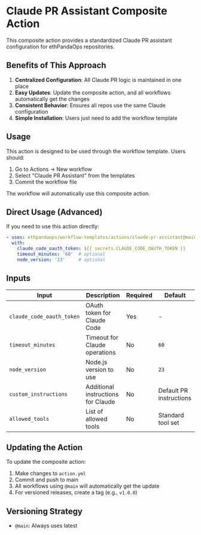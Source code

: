 # Claude PR Assistant Composite Action

This composite action provides a standardized Claude PR assistant configuration for ethPandaOps repositories.

## Benefits of This Approach

1. **Centralized Configuration**: All Claude PR logic is maintained in one place
2. **Easy Updates**: Update the composite action, and all workflows automatically get the changes
3. **Consistent Behavior**: Ensures all repos use the same Claude configuration
4. **Simple Installation**: Users just need to add the workflow template

## Usage

This action is designed to be used through the workflow template. Users should:

1. Go to Actions → New workflow
2. Select "Claude PR Assistant" from the templates
3. Commit the workflow file

The workflow will automatically use this composite action.

## Direct Usage (Advanced)

If you need to use this action directly:

```yaml
- uses: ethpandaops/workflow-templates/actions/claude-pr-assistant@main
  with:
    claude_code_oauth_token: ${{ secrets.CLAUDE_CODE_OAUTH_TOKEN }}
    timeout_minutes: '60'  # optional
    node_version: '23'     # optional
```

## Inputs

| Input | Description | Required | Default |
|-------|-------------|----------|---------|
| `claude_code_oauth_token` | OAuth token for Claude Code | Yes | - |
| `timeout_minutes` | Timeout for Claude operations | No | `60` |
| `node_version` | Node.js version to use | No | `23` |
| `custom_instructions` | Additional instructions for Claude | No | Default PR instructions |
| `allowed_tools` | List of allowed tools | No | Standard tool set |

## Updating the Action

To update the composite action:

1. Make changes to `action.yml`
2. Commit and push to main
3. All workflows using `@main` will automatically get the update
4. For versioned releases, create a tag (e.g., `v1.0.0`)

## Versioning Strategy

- `@main`: Always uses latest
